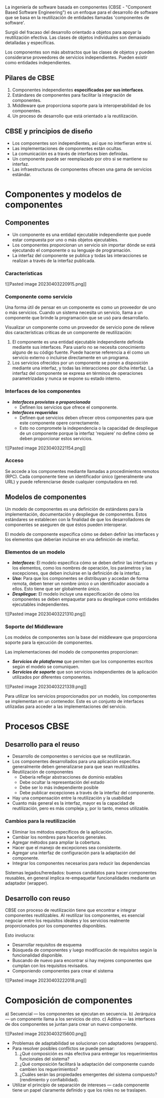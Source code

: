 La ingeniería de software basada en componentes (CBSE - "Component Based Software Engineering") es un enfoque para el desarrollo de software que se basa en la reutilización de entidades llamadas 'componentes de software'.

Surgió del fracaso del desarrollo orientado a objetos para apoyar la reutilización efectiva. Las clases de objetos individuales son demasiado detalladas y específicas.

Los componentes son más abstractos que las clases de objetos y pueden considerarse proveedores de servicios independientes. Pueden existir como entidades independientes.

## Pilares de CBSE

1. Componentes independientes **especificados por sus interfaces**.
2. Estándares de componentes para facilitar la integración de componentes.
3. Middleware que proporciona soporte para la interoperabilidad de los componentes.
4. Un proceso de desarrollo que está orientado a la reutilización.

## CBSE y principios de diseño

- Los componentes son independientes, así que no interfieran entre sí.
- Las implementaciones de componentes están ocultas.
- La comunicación es a través de interfaces bien definidas.
- Un componente puede ser reemplazado por otro si se mantiene su interfaz.
- Las infraestructuras de componentes ofrecen una gama de servicios estándar.

# Componentes y modelos de componentes

## Componentes

- Un componente es una entidad ejecutable independiente que puede estar compuesta por uno o más objetos ejecutables.
- Los componentes proporcionan un servicio sin importar dónde se está ejecutando el componente o su lenguaje de programación.
- La interfaz del componente se publica y todas las interacciones se realizan a través de la interfaz publicada.

### Características
![[Pasted image 20230403220915.png]]

### Componente como servicio
Una forma útil de pensar en un componente es como un proveedor de uno o más servicios. Cuando un sistema necesita un servicio, llama a un componente que brinde la programación que se usó para desarrollarlo.

Visualizar un componente como un proveedor de servicio pone de relieve dos características críticas de un componente de reutilización: 
1. El componente es una entidad ejecutable independiente definida mediante sus interfaces. Para usarlo no se necesita conocimiento alguno de su código fuente. Puede hacerse referencia a él como un servicio externo o incluirse directamente en un programa. 
2. Los servicios ofrecidos por un componente se ponen a disposición mediante una interfaz, y todas las interacciones por dicha interfaz. La interfaz del componente se expresa en términos de operaciones parametrizadas y nunca se expone su estado interno.

### Interfaces de los componentes
- **_Interfaces provistas o proporcionada_**
	- Definen los servicios que ofrece el componente.
- **_Interfaces requeridas_**
	- Definen qué servicios deben ofrecer otros componentes para que este componente opere correctamente.
	- Esto no compromete la independencia o la capacidad de despliegue de un componente porque la interfaz 'requiere' no define cómo se deben proporcionar estos servicios.

![[Pasted image 20230403221154.png]]

### Acceso
Se accede a los componentes mediante llamadas a procedimientos remotos (RPC). Cada componente tiene un identificador único (generalmente una URL) y puede referenciarse desde cualquier computadora en red.

## Modelos de componentes

Un modelo de componentes es una definición de estándares para la implementación, documentación y despliegue de componentes. Estos estándares se establecen con la finalidad de que los desarrolladores de componentes se aseguren de que éstos pueden interoperar.

El modelo de componente especifica cómo se deben definir las interfaces y los elementos que deberían incluirse en una definición de interfaz.

### Elementos de un modelo
- **_Interfaces:_**
	El modelo especifica cómo se deben definir las interfaces y los elementos, como los nombres de operación, los parámetros y las excepciones, que deben incluirse en la definición de la interfaz.
- **_Uso:_**
	Para que los componentes se distribuyan y accedan de forma remota, deben tener un nombre único o un identificador asociado a ellos. Esto tiene que ser globalmente único.
- **_Despliegue:_**
	El modelo incluye una especificación de cómo los componentes se deben empaquetar para su despliegue como entidades ejecutables independientes.

![[Pasted image 20230403221310.png]]

### Soporte del Middleware
Los modelos de componentes son la base del middleware que proporciona soporte para la ejecución de componentes.

Las implementaciones del modelo de componentes proporcionan:
- **_Servicios de plataforma_** que permiten que los componentes escritos según el modelo se comuniquen.
- **_Servicios de soporte_** que son servicios independientes de la aplicación utilizados por diferentes componentes.

![[Pasted image 20230403221339.png]]

Para utilizar los servicios proporcionados por un modelo, los componentes se implementan en un contenedor. Este es un conjunto de interfaces utilizadas para acceder a las implementaciones del servicio.

# Procesos CBSE

## Desarrollo para el reuso

- Desarrollo de componentes o servicios que se reutilizarán.
- Los componentes desarrollados para una aplicación específica generalmente deben generalizarse para que sean reutilizables.
- Reutilización de componentes
	- Debería reflejar abstracciones de dominio estables
	- Debe ocultar la representación del estado
	- Debe ser lo más independiente posible
	- Debe publicar excepciones a través de la interfaz del componente.
- Hay una compensación entre la reutilización y la usabilidad
- Cuanto más general es la interfaz, mayor es la capacidad de reutilización, pero es más compleja y, por lo tanto, menos utilizable.

### Cambios para la reutilización

- Eliminar los métodos específicos de la aplicación.
- Cambiar los nombres para hacerlos generales.
- Agregar métodos para ampliar la cobertura.
- Hacer que el manejo de excepciones sea consistente.
- Agregar una interfaz de configuración para la adaptación del componente.
- Integrar los componentes necesarios para reducir las dependencias

Sistemas legados/heredados: buenos candidatos para hacer componentes reusables, en general implica re-empaquetar funcionalidades mediante un adaptador (wrapper).

## Desarrollo con reuso

CBSE con proceso de reutilización tiene que encontrar e integrar componentes reutilizables.
Al reutilizar los componentes, es esencial negociar entre los requisitos ideales y los servicios realmente proporcionados por los componentes disponibles. 

Esto involucra:
- Desarrollar requisitos de esquema
- Búsqueda de componentes y luego modificación de requisitos según la funcionalidad disponible.
- Buscando de nuevo para encontrar si hay mejores componentes que cumplan con los requisitos revisados.
- Componiendo componentes para crear el sistema

![[Pasted image 20230403222018.png]]

# Composición de componentes

a) Secuencial — los componentes se ejecutan en secuencia.
b) Jerárquica — un componente llama a los servicios de otro.
c) Aditiva — las interfaces de dos componentes se juntan para crear un nuevo componente.

![[Pasted image 20230403215600.png]]

- Problemas de adaptabilidad se solucionan con adaptadores (wrappers).
- Para resolver posibles conflictos se puede pensar: 
	1) ¿Qué composición es más efectiva para entregar los requerimientos funcionales del sistema? 
	2) ¿Qué composición facilitará la adaptación del componente cuando cambien los requerimientos? 
	3) ¿Cuáles serán las propiedades emergentes del sistema compuesto? (rendimiento y confiabilidad).
- Utilizar el principio de separación de intereses — cada componente tiene un papel claramente definido y que los roles no se traslapen.